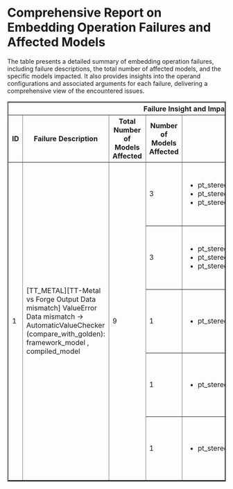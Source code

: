 <h1>Comprehensive Report on Embedding Operation Failures and Affected Models</h1>
<p>The table presents a detailed summary of embedding operation failures, including failure descriptions, the total number of affected models, and the specific models impacted. It also provides insights into the operand configurations and associated arguments for each failure, delivering a comprehensive view of the encountered issues.</p>
<table border="2">
	<thead>
		<tr style="text-align: center;">
			<th colspan="5">Failure Insight and Impacted Models</th>
			<th colspan="2">Embedding Operation Details</th>
		</tr>
		<tr style="text-align: center;">
			<th>ID</th>
			<th>Failure Description</th>
			<th>Total Number of Models Affected</th>
			<th>Number of Models Affected</th>
			<th>Affected Models</th>
			<th>Operands</th>
			<th>Arguments</th>
		</tr>
	</thead>
	<tbody>
		<tr>
			<td rowspan="5">1</td>
			<td rowspan="5">[TT_METAL][TT-Metal vs Forge Output Data mismatch] ValueError Data mismatch -> AutomaticValueChecker (compare_with_golden): framework_model , compiled_model</td>
			<td rowspan="5">9</td>
			<td>3</td>
			<td><ul><li>pt_stereo_facebook_musicgen_large_music_generation_hf</li><li>pt_stereo_facebook_musicgen_medium_music_generation_hf</li><li>pt_stereo_facebook_musicgen_small_music_generation_hf</li></ul></td>
			<td>Operand(type=Activation, shape=(2, 13), dtype=int64)<br><div align='center'>X</div>Operand(type=Parameter, shape=(32128, 768), dtype=float32)</td>
			<td></td>
		</tr>
		<tr>
			<td>3</td>
			<td><ul><li>pt_stereo_facebook_musicgen_large_music_generation_hf</li><li>pt_stereo_facebook_musicgen_medium_music_generation_hf</li><li>pt_stereo_facebook_musicgen_small_music_generation_hf</li></ul></td>
			<td>Operand(type=Constant, name=const_3153, dtype=int32)<br><div align='center'>X</div>Operand(type=Parameter, shape=(32, 12), dtype=float32)</td>
			<td></td>
		</tr>
		<tr>
			<td>1</td>
			<td><ul><li>pt_stereo_facebook_musicgen_large_music_generation_hf</li></ul></td>
			<td>Operand(type=Activation, shape=(2, 1), dtype=int64)<br><div align='center'>X</div>Operand(type=Parameter, shape=(2049, 2048), dtype=float32)</td>
			<td></td>
		</tr>
		<tr>
			<td>1</td>
			<td><ul><li>pt_stereo_facebook_musicgen_medium_music_generation_hf</li></ul></td>
			<td>Operand(type=Activation, shape=(2, 1), dtype=int64)<br><div align='center'>X</div>Operand(type=Parameter, shape=(2049, 1536), dtype=float32)</td>
			<td></td>
		</tr>
		<tr>
			<td>1</td>
			<td><ul><li>pt_stereo_facebook_musicgen_small_music_generation_hf</li></ul></td>
			<td>Operand(type=Activation, shape=(2, 1), dtype=int64)<br><div align='center'>X</div>Operand(type=Parameter, shape=(2049, 1024), dtype=float32)</td>
			<td></td>
		</tr>
	</tbody>
</table>
